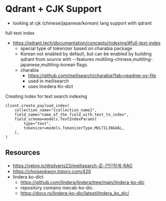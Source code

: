 # Qdrant + CJK Support
* looking at cjk (chinese/japanese/korean) lang support with qdrant

full-text index
* https://qdrant.tech/documentation/concepts/indexing/#full-text-index
    * special type of tokenizer based on charabia package
    *  Korean not enabled by default, but can be enabled by building qdrant from source with --features multiling-chinese,multiling-japanese,multiling-korean flags.
    * charabia
        * https://github.com/meilisearch/charabia?tab=readme-ov-file
        * used in meilisearch
        * uses linedera Ko-dict

Creating Index for text search indexing
```
client.create_payload_index(
    collection_name="{collection_name}",
    field_name="name_of_the_field_with_text_to_index",
    field_schema=models.TextIndexParams(
        type="text",
        tokenizer=models.TokenizerType.MULTILINGUAL,
    ),
)
```

## Resources
* https://velog.io/@silveris23/meilisearch-로-간단하게-RAG
* https://choiseokwon.tistory.com/420
* lindera ko-dict
    * https://github.com/lindera/lindera/tree/main/lindera-ko-dic
    * repository contains mecab-ko-dic.
    * https://docs.rs/lindera-ko-dic/latest/lindera_ko_dic/